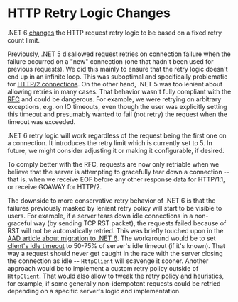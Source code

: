# HTTP Retry Logic Changes

.NET 6 [changes](https://github.com/dotnet/runtime/pull/48758) the HTTP request retry logic to be based on a fixed retry count limit.

Previously, .NET 5 disallowed request retries on connection failure when the failure occurred on a "new" connection (one that hadn't been used for previous requests). We did this mainly to ensure that the retry logic doesn't end up in an infinite loop. This was suboptimal and specifically problematic for [HTTP/2 connections](https://github.com/dotnet/runtime/issues/44669). On the other hand, .NET 5 was too lenient about allowing retries in many cases. That behavior wasn't fully compliant with the [RFC](https://datatracker.ietf.org/doc/html/rfc2616#section-8.1.4) and could be dangerous. For example, we were retrying on arbitrary exceptions, e.g. on IO timeouts, even though the user was explicitly setting this timeout and presumably wanted to fail (not retry) the request when the timeout was exceeded.

.NET 6 retry logic will work regardless of the request being the first one on a connection. It introduces the retry limit which is currently set to 5. In future, we might consider adjusting it or making it configurable, if desired.

To comply better with the RFC, requests are now only retriable when we believe that the server is attempting to gracefully tear down a connection -- that is, when we receive EOF before any other response data for HTTP/1.1, or receive GOAWAY for HTTP/2.

The downside to more conservative retry behavior of .NET 6 is that the failures previously masked by lenient retry policy will start to be visible to users. For example, if a server tears down idle connections in a non-graceful way (by sending TCP RST packet), the requests failed because of RST will not be automatically retried. This was briefly touched upon in the [AAD article about migration to .NET 6](https://devblogs.microsoft.com/dotnet/azure-active-directorys-gateway-is-on-net-6-0/#learnings). The workaround would be to set [client's idle timeout](https://docs.microsoft.com/en-us/dotnet/api/system.net.http.socketshttphandler.pooledconnectionidletimeout?view=net-6.0) to 50-75% of server's idle timeout (if it's known). That way a request should never get caught in the race with the server closing the connection as idle -- `HttpClient` will scavenge it sooner. Another approach would be to implement a custom retry policy outside of  `HttpClient`. That would also allow to tweak the retry policy and heuristics, for example, if some generally non-idempotent requests could be retried depending on a specific server's logic and implementation.